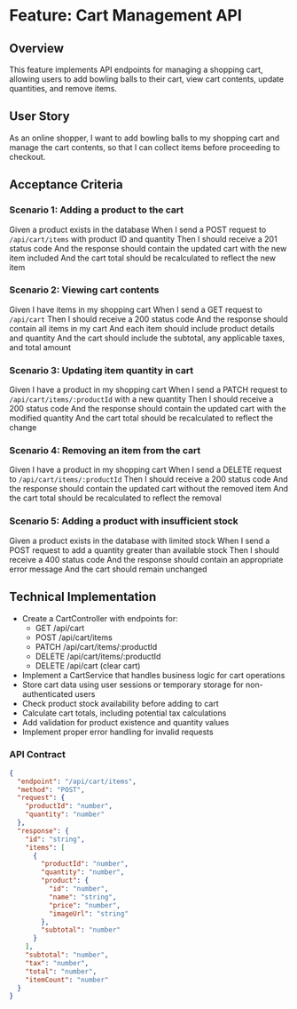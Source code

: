 # Feature: Cart Management API

## Overview
This feature implements API endpoints for managing a shopping cart, allowing users to add bowling balls to their cart, view cart contents, update quantities, and remove items.

## User Story
As an online shopper, I want to add bowling balls to my shopping cart and manage the cart contents, so that I can collect items before proceeding to checkout.

## Acceptance Criteria

### Scenario 1: Adding a product to the cart
Given a product exists in the database
When I send a POST request to `/api/cart/items` with product ID and quantity
Then I should receive a 201 status code
And the response should contain the updated cart with the new item included
And the cart total should be recalculated to reflect the new item

### Scenario 2: Viewing cart contents
Given I have items in my shopping cart
When I send a GET request to `/api/cart`
Then I should receive a 200 status code
And the response should contain all items in my cart
And each item should include product details and quantity
And the cart should include the subtotal, any applicable taxes, and total amount

### Scenario 3: Updating item quantity in cart
Given I have a product in my shopping cart
When I send a PATCH request to `/api/cart/items/:productId` with a new quantity
Then I should receive a 200 status code
And the response should contain the updated cart with the modified quantity
And the cart total should be recalculated to reflect the change

### Scenario 4: Removing an item from the cart
Given I have a product in my shopping cart
When I send a DELETE request to `/api/cart/items/:productId`
Then I should receive a 200 status code
And the response should contain the updated cart without the removed item
And the cart total should be recalculated to reflect the removal

### Scenario 5: Adding a product with insufficient stock
Given a product exists in the database with limited stock
When I send a POST request to add a quantity greater than available stock
Then I should receive a 400 status code
And the response should contain an appropriate error message
And the cart should remain unchanged

## Technical Implementation
- Create a CartController with endpoints for:
  - GET /api/cart
  - POST /api/cart/items
  - PATCH /api/cart/items/:productId
  - DELETE /api/cart/items/:productId
  - DELETE /api/cart (clear cart)
- Implement a CartService that handles business logic for cart operations
- Store cart data using user sessions or temporary storage for non-authenticated users
- Check product stock availability before adding to cart
- Calculate cart totals, including potential tax calculations
- Add validation for product existence and quantity values
- Implement proper error handling for invalid requests

### API Contract

```json
{
  "endpoint": "/api/cart/items",
  "method": "POST",
  "request": {
    "productId": "number",
    "quantity": "number"
  },
  "response": {
    "id": "string",
    "items": [
      {
        "productId": "number",
        "quantity": "number",
        "product": {
          "id": "number",
          "name": "string",
          "price": "number",
          "imageUrl": "string"
        },
        "subtotal": "number"
      }
    ],
    "subtotal": "number",
    "tax": "number",
    "total": "number",
    "itemCount": "number"
  }
}
```
